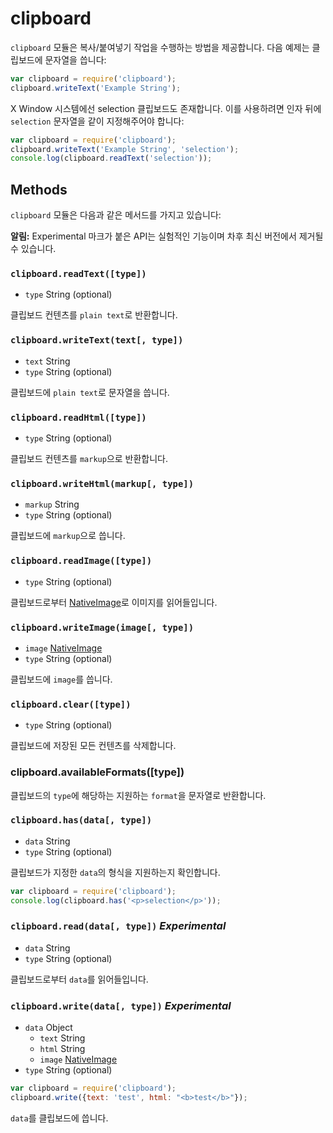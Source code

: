 ﻿# clipboard

`clipboard` 모듈은 복사/붙여넣기 작업을 수행하는 방법을 제공합니다. 다음 예제는 클립보드에 문자열을 씁니다:

```javascript
var clipboard = require('clipboard');
clipboard.writeText('Example String');
```

X Window 시스템에선 selection 클립보드도 존재합니다. 이를 사용하려면 인자 뒤에 `selection` 문자열을 같이 지정해주어야 합니다:

```javascript
var clipboard = require('clipboard');
clipboard.writeText('Example String', 'selection');
console.log(clipboard.readText('selection'));
```

## Methods

`clipboard` 모듈은 다음과 같은 메서드를 가지고 있습니다:

**알림:** Experimental 마크가 붙은 API는 실험적인 기능이며 차후 최신 버전에서 제거될 수 있습니다.

### `clipboard.readText([type])`

* `type` String (optional)

클립보드 컨텐츠를 `plain text`로 반환합니다.

### `clipboard.writeText(text[, type])`

* `text` String
* `type` String (optional)

클립보드에 `plain text`로 문자열을 씁니다.

### `clipboard.readHtml([type])`

* `type` String (optional)

클립보드 컨텐츠를 `markup`으로 반환합니다.

### `clipboard.writeHtml(markup[, type])`

* `markup` String
* `type` String (optional)

클립보드에 `markup`으로 씁니다.

### `clipboard.readImage([type])`

* `type` String (optional)

클립보드로부터 [NativeImage](native-image.md)로 이미지를 읽어들입니다.

### `clipboard.writeImage(image[, type])`

* `image` [NativeImage](native-image.md)
* `type` String (optional)

클립보드에 `image`를 씁니다.

### `clipboard.clear([type])`

* `type` String (optional)

클립보드에 저장된 모든 컨텐츠를 삭제합니다.

### clipboard.availableFormats([type])

클립보드의 `type`에 해당하는 지원하는 `format`을 문자열로 반환합니다.

### `clipboard.has(data[, type])`

* `data` String
* `type` String (optional)

클립보드가 지정한 `data`의 형식을 지원하는지 확인합니다.

```javascript
var clipboard = require('clipboard');
console.log(clipboard.has('<p>selection</p>'));
```

### `clipboard.read(data[, type])` _Experimental_

* `data` String
* `type` String (optional)

클립보드로부터 `data`를 읽어들입니다.

### `clipboard.write(data[, type])` _Experimental_

* `data` Object
  * `text` String
  * `html` String
  * `image` [NativeImage](native-image.md)
* `type` String (optional)

```javascript
var clipboard = require('clipboard');
clipboard.write({text: 'test', html: "<b>test</b>"});
```

`data`를 클립보드에 씁니다.
